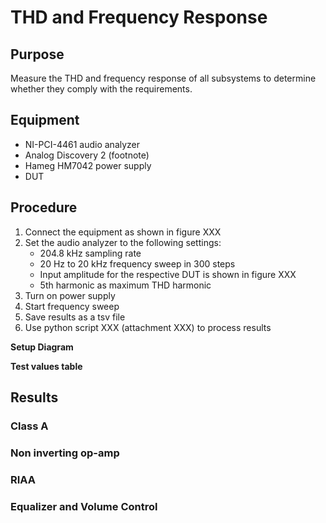 # THD and Frequency Response

## Purpose

Measure the THD and frequency response of all subsystems to determine whether they comply with the requirements.

## Equipment

- NI-PCI-4461 audio analyzer
- Analog Discovery 2 (footnote)
- Hameg HM7042 power supply
- DUT

## Procedure

1. Connect the equipment as shown in figure XXX
2. Set the audio analyzer to the following settings:
    - 204.8 kHz sampling rate
    - 20 Hz to 20 kHz frequency sweep in 300 steps
    - Input amplitude for the respective DUT is shown in figure XXX
    - 5th harmonic as maximum THD harmonic
3. Turn on power supply
4. Start frequency sweep
5. Save results as a tsv file
6. Use python script XXX (attachment XXX) to process results

**Setup Diagram**

**Test values table**

## Results

### Class A

### Non inverting op-amp

### RIAA

### Equalizer and Volume Control
